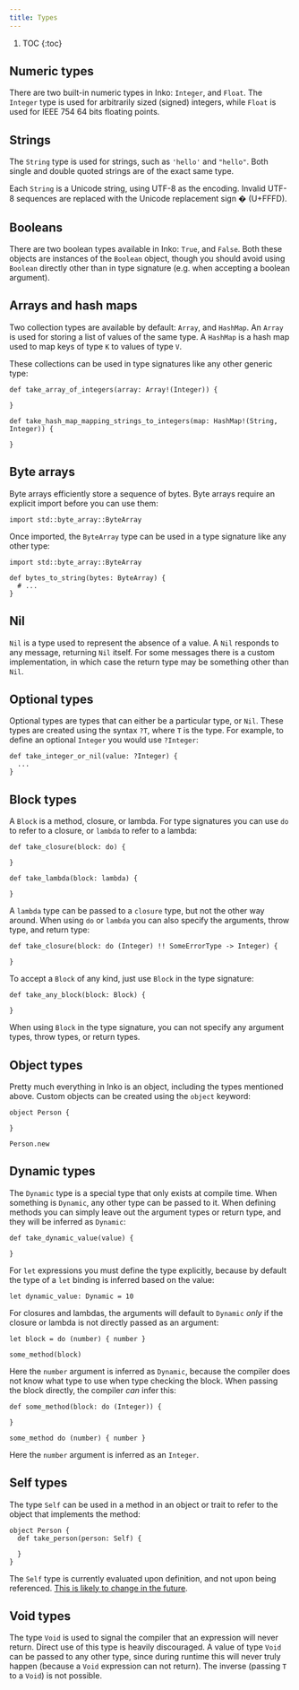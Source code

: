```yaml
---
title: Types
---
```


1. TOC
{:toc}

## Numeric types

There are two built-in numeric types in Inko: `Integer`, and `Float`. The
`Integer` type is used for arbitrarily sized (signed) integers, while `Float` is
used for IEEE 754 64 bits floating points.

## Strings

The `String` type is used for strings, such as `'hello'` and `"hello"`. Both
single and double quoted strings are of the exact same type.

Each `String` is a Unicode string, using UTF-8 as the encoding. Invalid UTF-8
sequences are replaced with the Unicode replacement sign � (U+FFFD).

## Booleans

There are two boolean types available in Inko: `True`, and `False`. Both these
objects are instances of the `Boolean` object, though you should avoid using
`Boolean` directly other than in type signature (e.g. when accepting a boolean
argument).

## Arrays and hash maps

Two collection types are available by default: `Array`, and `HashMap`. An
`Array` is used for storing a list of values of the same type. A `HashMap` is a
hash map used to map keys of type `K` to values of type `V`.

These collections can be used in type signatures like any other generic type:

```inko
def take_array_of_integers(array: Array!(Integer)) {

}

def take_hash_map_mapping_strings_to_integers(map: HashMap!(String, Integer)) {

}
```

## Byte arrays

Byte arrays efficiently store a sequence of bytes. Byte arrays require an
explicit import before you can use them:

```inko
import std::byte_array::ByteArray
```

Once imported, the `ByteArray` type can be used in a type signature like any
other type:

```inko
import std::byte_array::ByteArray

def bytes_to_string(bytes: ByteArray) {
  # ...
}
```

## Nil

`Nil` is a type used to represent the absence of a value. A `Nil` responds to
any message, returning `Nil` itself. For some messages there is a custom
implementation, in which case the return type may be something other than `Nil`.

## Optional types

Optional types are types that can either be a particular type, or `Nil`. These
types are created using the syntax `?T`, where `T` is the type. For example, to
define an optional `Integer` you would use `?Integer`:

```inko
def take_integer_or_nil(value: ?Integer) {
  ...
}
```

## Block types

A `Block` is a method, closure, or lambda. For type signatures you can use `do`
to refer to a closure, or `lambda` to refer to a lambda:

```inko
def take_closure(block: do) {

}

def take_lambda(block: lambda) {

}
```

A `lambda` type can be passed to a `closure` type, but not the other way around.
When using `do` or `lambda` you can also specify the arguments, throw type, and
return type:

```inko
def take_closure(block: do (Integer) !! SomeErrorType -> Integer) {

}
```

To accept a `Block` of any kind, just use `Block` in the type signature:

```inko
def take_any_block(block: Block) {

}
```

When using `Block` in the type signature, you can not specify any argument
types, throw types, or return types.

## Object types

Pretty much everything in Inko is an object, including the types mentioned
above. Custom objects can be created using the `object` keyword:

```inko
object Person {

}

Person.new
```

## Dynamic types

The `Dynamic` type is a special type that only exists at compile time. When
something is `Dynamic`, any other type can be passed to it. When defining
methods you can simply leave out the argument types or return type, and they
will be inferred as `Dynamic`:

```inko
def take_dynamic_value(value) {

}
```

For `let` expressions you must define the type explicitly, because by default
the type of a `let` binding is inferred based on the value:

```inko
let dynamic_value: Dynamic = 10
```

For closures and lambdas, the arguments will default to `Dynamic` _only_ if the
closure or lambda is not directly passed as an argument:

```inko
let block = do (number) { number }

some_method(block)
```

Here the `number` argument is inferred as `Dynamic`, because the compiler does
not know what type to use when type checking the block. When passing the block
directly, the compiler _can_ infer this:

```inko
def some_method(block: do (Integer)) {

}

some_method do (number) { number }
```

Here the `number` argument is inferred as an `Integer`.

## Self types

The type `Self` can be used in a method in an object or trait to refer to the
object that implements the method:

```inko
object Person {
  def take_person(person: Self) {

  }
}
```

The `Self` type is currently evaluated upon definition, and not upon being
referenced. [This is likely to change in the future](https://gitlab.com/inko-lang/inko/issues/107).

## Void types

The type `Void` is used to signal the compiler that an expression will never
return. Direct use of this type is heavily discouraged. A value of type `Void`
can be passed to any other type, since during runtime this will never truly
happen (because a `Void` expression can not return). The inverse (passing `T` to
a `Void`) is not possible.
